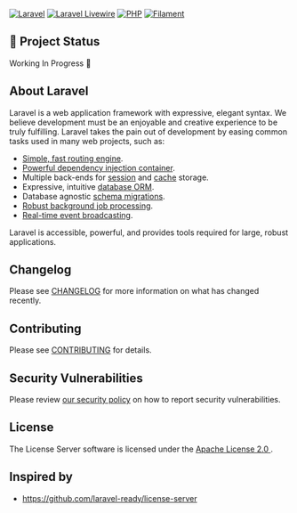 [![Laravel](https://img.shields.io/badge/Laravel-v10.x-FF2D20?style=for-the-badge&logo=laravel)](https://img.shields.io/badge/Laravel-v8.x-FF2D20?style=for-the-badge&logo=laravel)
[![Laravel Livewire](https://img.shields.io/badge/Livewire-v2.x-FB70A9?style=for-the-badge)](https://img.shields.io/badge/Livewire-v2.x-FB70A9?style=for-the-badge)
[![PHP](https://img.shields.io/badge/PHP-8.1-777BB4?style=for-the-badge&logo=php)](https://img.shields.io/badge/PHP-8.0-777BB4?style=for-the-badge&logo=php)
[![Filament ](https://img.shields.io/badge/Filamentphp-v2.x-yellow?style=for-the-badge&logo=filamentphp)](https://img.shields.io/badge/PHP-8.0-777BB4?style=for-the-badge&logo=php)

## :construction: Project Status

Working In Progress :construction:

## About Laravel

Laravel is a web application framework with expressive, elegant syntax. We believe development must be an enjoyable and creative experience to be truly fulfilling. Laravel takes the pain out of development by easing common tasks used in many web projects, such as:

- [Simple, fast routing engine](https://laravel.com/docs/routing).
- [Powerful dependency injection container](https://laravel.com/docs/container).
- Multiple back-ends for [session](https://laravel.com/docs/session) and [cache](https://laravel.com/docs/cache) storage.
- Expressive, intuitive [database ORM](https://laravel.com/docs/eloquent).
- Database agnostic [schema migrations](https://laravel.com/docs/migrations).
- [Robust background job processing](https://laravel.com/docs/queues).
- [Real-time event broadcasting](https://laravel.com/docs/broadcasting).

Laravel is accessible, powerful, and provides tools required for large, robust applications.


## Changelog

Please see [CHANGELOG](CHANGELOG.md) for more information on what has changed recently.

## Contributing

Please see [CONTRIBUTING](.github/CONTRIBUTING.md) for details.

## Security Vulnerabilities

Please review [our security policy](../../security/policy) on how to report security vulnerabilities.

## License

The License Server software is licensed under the [Apache License 2.0 ](https://opensource.org/license/apache-2-0/).

## Inspired by 

- https://github.com/laravel-ready/license-server
